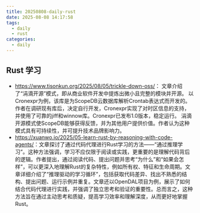 ```yaml
---
title: 20250808-daily-rust
date: 2025-08-08 14:17:58
tags:
  - daily
  - rust
categories:
  - daily
---
```

## Rust 学习

- <https://www.tisonkun.org/2025/08/05/trickle-down-oss/>： 文章介绍了“涓滴开源”模式，即从商业软件开发中提炼出微小且完整的模块并开源。 以Cronexpr为例，该库是为ScopeDB云数据库解析Crontab表达式而开发的。作者在调研现有库后，决定自行开发，Cronexpr实现了对时区信息的支持，并使用了可靠的jiff和winnow库。Cronexpr已发布1.0版本，稳定运行。 涓滴开源模式使ScopeDB能够获得反馈，并为其他用户提供价值。作者认为这种模式具有可持续性，并可提升技术品牌影响力。
- <https://xuanwo.io/2025/05-learn-rust-by-reasoning-with-code-agents/>：文章探讨了通过代码代理进行Rust学习的方法——“通过推理学习”。这种方法强调，学习不应仅限于阅读或实践，更重要的是理解代码背后的逻辑。作者提出，通过阅读代码、提出问题并思考“为什么”和“如果会怎样”，可以更深入地理解Rust的复杂特性，例如所有权、特征和生命周期。文章详细介绍了“推理驱动的学习循环”，包括获取代码差异、找出不熟悉的结构、提出问题、运行示例并重复。文章还以OpenDAL项目为例，展示了如何结合代码代理进行实践，并强调了独立思考和验证的重要性。总而言之，这种方法旨在通过主动思考和质疑，提高学习效率和理解深度，从而更好地掌握Rust。

